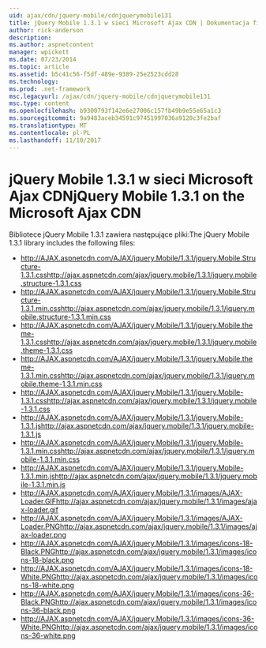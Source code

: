 ```yaml
---
uid: ajax/cdn/jquery-mobile/cdnjquerymobile131
title: jQuery Mobile 1.3.1 w sieci Microsoft Ajax CDN | Dokumentacja firmy Microsoft
author: rick-anderson
description: 
ms.author: aspnetcontent
manager: wpickett
ms.date: 07/23/2014
ms.topic: article
ms.assetid: b5c41c56-f5df-489e-9389-25e2523cdd28
ms.technology: 
ms.prod: .net-framework
msc.legacyurl: /ajax/cdn/jquery-mobile/cdnjquerymobile131
msc.type: content
ms.openlocfilehash: b9300793f142e6e27006c157fb49b9e55e65a1c3
ms.sourcegitcommit: 9a9483aceb34591c97451997036a9120c3fe2baf
ms.translationtype: MT
ms.contentlocale: pl-PL
ms.lasthandoff: 11/10/2017
---
```

<a name="jquery-mobile-131-on-the-microsoft-ajax-cdn"></a><span data-ttu-id="a2cd8-102">jQuery Mobile 1.3.1 w sieci Microsoft Ajax CDN</span><span class="sxs-lookup"><span data-stu-id="a2cd8-102">jQuery Mobile 1.3.1 on the Microsoft Ajax CDN</span></span>
====================
<span data-ttu-id="a2cd8-103">Bibliotece jQuery Mobile 1.3.1 zawiera następujące pliki:</span><span class="sxs-lookup"><span data-stu-id="a2cd8-103">The jQuery Mobile 1.3.1 library includes the following files:</span></span>

- <span data-ttu-id="a2cd8-104">http://AJAX.aspnetcdn.com/AJAX/jquery.Mobile/1.3.1/jquery.Mobile.Structure-1.3.1.css</span><span class="sxs-lookup"><span data-stu-id="a2cd8-104">http://ajax.aspnetcdn.com/ajax/jquery.mobile/1.3.1/jquery.mobile.structure-1.3.1.css</span></span>
- <span data-ttu-id="a2cd8-105">http://AJAX.aspnetcdn.com/AJAX/jquery.Mobile/1.3.1/jquery.Mobile.Structure-1.3.1.min.css</span><span class="sxs-lookup"><span data-stu-id="a2cd8-105">http://ajax.aspnetcdn.com/ajax/jquery.mobile/1.3.1/jquery.mobile.structure-1.3.1.min.css</span></span>
- <span data-ttu-id="a2cd8-106">http://AJAX.aspnetcdn.com/AJAX/jquery.Mobile/1.3.1/jquery.Mobile.theme-1.3.1.css</span><span class="sxs-lookup"><span data-stu-id="a2cd8-106">http://ajax.aspnetcdn.com/ajax/jquery.mobile/1.3.1/jquery.mobile.theme-1.3.1.css</span></span>
- <span data-ttu-id="a2cd8-107">http://AJAX.aspnetcdn.com/AJAX/jquery.Mobile/1.3.1/jquery.Mobile.theme-1.3.1.min.css</span><span class="sxs-lookup"><span data-stu-id="a2cd8-107">http://ajax.aspnetcdn.com/ajax/jquery.mobile/1.3.1/jquery.mobile.theme-1.3.1.min.css</span></span>
- <span data-ttu-id="a2cd8-108">http://AJAX.aspnetcdn.com/AJAX/jquery.Mobile/1.3.1/jquery.Mobile-1.3.1.css</span><span class="sxs-lookup"><span data-stu-id="a2cd8-108">http://ajax.aspnetcdn.com/ajax/jquery.mobile/1.3.1/jquery.mobile-1.3.1.css</span></span>
- <span data-ttu-id="a2cd8-109">http://AJAX.aspnetcdn.com/AJAX/jquery.Mobile/1.3.1/jquery.Mobile-1.3.1.js</span><span class="sxs-lookup"><span data-stu-id="a2cd8-109">http://ajax.aspnetcdn.com/ajax/jquery.mobile/1.3.1/jquery.mobile-1.3.1.js</span></span>
- <span data-ttu-id="a2cd8-110">http://AJAX.aspnetcdn.com/AJAX/jquery.Mobile/1.3.1/jquery.Mobile-1.3.1.min.css</span><span class="sxs-lookup"><span data-stu-id="a2cd8-110">http://ajax.aspnetcdn.com/ajax/jquery.mobile/1.3.1/jquery.mobile-1.3.1.min.css</span></span>
- <span data-ttu-id="a2cd8-111">http://AJAX.aspnetcdn.com/AJAX/jquery.Mobile/1.3.1/jquery.Mobile-1.3.1.min.js</span><span class="sxs-lookup"><span data-stu-id="a2cd8-111">http://ajax.aspnetcdn.com/ajax/jquery.mobile/1.3.1/jquery.mobile-1.3.1.min.js</span></span>
- <span data-ttu-id="a2cd8-112">http://AJAX.aspnetcdn.com/AJAX/jquery.Mobile/1.3.1/images/AJAX-Loader.GIF</span><span class="sxs-lookup"><span data-stu-id="a2cd8-112">http://ajax.aspnetcdn.com/ajax/jquery.mobile/1.3.1/images/ajax-loader.gif</span></span>
- <span data-ttu-id="a2cd8-113">http://AJAX.aspnetcdn.com/AJAX/jquery.Mobile/1.3.1/images/AJAX-Loader.PNG</span><span class="sxs-lookup"><span data-stu-id="a2cd8-113">http://ajax.aspnetcdn.com/ajax/jquery.mobile/1.3.1/images/ajax-loader.png</span></span>
- <span data-ttu-id="a2cd8-114">http://AJAX.aspnetcdn.com/AJAX/jquery.Mobile/1.3.1/images/icons-18-Black.PNG</span><span class="sxs-lookup"><span data-stu-id="a2cd8-114">http://ajax.aspnetcdn.com/ajax/jquery.mobile/1.3.1/images/icons-18-black.png</span></span>
- <span data-ttu-id="a2cd8-115">http://AJAX.aspnetcdn.com/AJAX/jquery.Mobile/1.3.1/images/icons-18-White.PNG</span><span class="sxs-lookup"><span data-stu-id="a2cd8-115">http://ajax.aspnetcdn.com/ajax/jquery.mobile/1.3.1/images/icons-18-white.png</span></span>
- <span data-ttu-id="a2cd8-116">http://AJAX.aspnetcdn.com/AJAX/jquery.Mobile/1.3.1/images/icons-36-Black.PNG</span><span class="sxs-lookup"><span data-stu-id="a2cd8-116">http://ajax.aspnetcdn.com/ajax/jquery.mobile/1.3.1/images/icons-36-black.png</span></span>
- <span data-ttu-id="a2cd8-117">http://AJAX.aspnetcdn.com/AJAX/jquery.Mobile/1.3.1/images/icons-36-White.PNG</span><span class="sxs-lookup"><span data-stu-id="a2cd8-117">http://ajax.aspnetcdn.com/ajax/jquery.mobile/1.3.1/images/icons-36-white.png</span></span>
